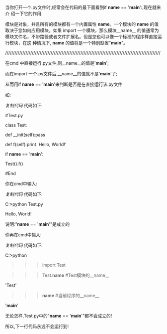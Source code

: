 当你打开一个.py文件时,经常会在代码的最下面看到if __name__ == '__main__':,现在就来介 绍一下它的作用.

模块是对象，并且所有的模块都有一个内置属性 __name__。一个模块的 __name__ 的值取决于您如何应用模块。如果 import
一个模块，那么模块__name__ 的值通常为模块文件名，不带路径或者文件扩展名。但是您也可以像一个标准的程序样直接运行模块，在这 种情况下,
__name__ 的值将是一个特别缺省"__main__"。

///////////////////////////////////////////////////////////////////////////////////////////////////

在cmd 中直接运行.py文件,则__name__的值是'__main__';

而在import 一个.py文件后,__name__的值就不是'__main__'了;

从而用if __name__ == '__main__'来判断是否是在直接运行该.py文件

如:  

_复制代码_ 代码如下:

  
#Test.py

class Test:

def __init(self):pass

def f(self):print 'Hello, World!'

if __name__ == '__main__':

Test().f()

#End  

  

你在cmd中输入:  

_复制代码_ 代码如下:

  
C:>python Test.py

Hello, World!  

  
说明:"__name__ == '__main__'"是成立的

你再在cmd中输入:  

_复制代码_ 代码如下:

  
C:>python

>>>import Test

>>>Test.__name__ #Test模块的__name__

'Test'

>>>__name__ #当前程序的__name__

'__main__'  

无论怎样,Test.py中的"__name__ == '__main__'"都不会成立的!

所以,下一行代码永远不会运行到!

